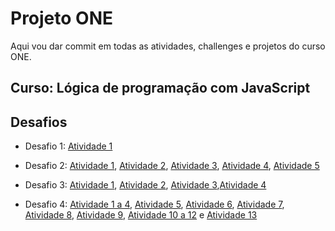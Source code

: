 
# Projeto ONE

Aqui vou dar commit em todas as atividades, challenges e projetos do curso ONE.

## Curso: Lógica de programação com JavaScript

## Desafios
- Desafio 1: [Atividade 1](https://github.com/weszzy/projeto-one/blob/main/app.js)

- Desafio 2: [Atividade 1](https://github.com/weszzy/projeto-one/blob/main/desafio2/atividade1.js), [Atividade 2](https://github.com/weszzy/projeto-one/blob/main/desafio2/atividade2.js), [Atividade 3](https://github.com/weszzy/projeto-one/blob/main/desafio2/atividade3.js), [Atividade 4](https://github.com/weszzy/projeto-one/blob/main/desafio2/atividade4.js), [Atividade 5](https://github.com/weszzy/projeto-one/blob/main/desafio2/atividade5.js)

- Desafio 3: [Atividade 1](https://github.com/weszzy/projeto-one/blob/main/desafio3/atividade1.js), [Atividade 2](https://github.com/weszzy/projeto-one/blob/main/desafio3/atividade2.js), [Atividade 3](https://github.com/weszzy/projeto-one/blob/main/desafio3/atividade3.js),[Atividade 4](https://github.com/weszzy/projeto-one/blob/main/desafio3/atividade4.js)

- Desafio 4: [Atividade 1 a 4](https://github.com/weszzy/projeto-one/blob/main/desafio4/atv1a4.js), [Atividade 5](https://github.com/weszzy/projeto-one/blob/main/desafio4/atividade5.js), [Atividade 6](https://github.com/weszzy/projeto-one/blob/main/desafio4/atividade6.js), [Atividade 7](https://github.com/weszzy/projeto-one/blob/main/desafio4/atividade7.js), [Atividade 8](https://github.com/weszzy/projeto-one/blob/main/desafio4/atividade8.js), [Atividade 9](https://github.com/weszzy/projeto-one/blob/main/desafio4/atividade9.js), [Atividade 10 a 12](https://github.com/weszzy/projeto-one/blob/main/desafio4/atividade10a12.js) e [Atividade 13](https://github.com/weszzy/projeto-one/blob/main/desafio4/atividade13.js)